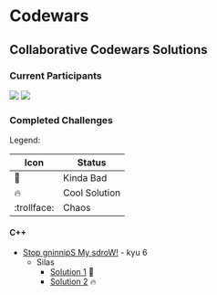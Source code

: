 # Codewars

## Collaborative Codewars Solutions

### Current Participants

<img src="https://www.codewars.com/users/ExVacuum/badges/small"/>
<img src="https://www.codewars.com/users/DaniilKi/badges/small"/>

### Completed Challenges

Legend:

Icon        | Status
------------| -------------
:shit:      | Kinda Bad
:fire:      | Cool Solution
:trollface: | Chaos

#### C++

- [Stop gninnipS My sdroW!](https://www.codewars.com/kata/5264d2b162488dc400000001/cpp) - kyu 6
    - Silas
      - [Solution 1](/cpp/SpinWords/SpinWords-Silas-Attempt1/SpinWords.cpp) :shit:
      - [Solution 2](/cpp/SpinWords/SpinWords-Silas-Attempt2/SpinWords.cpp) :fire:

